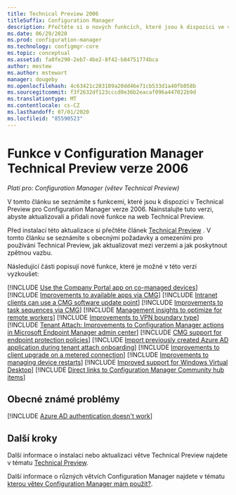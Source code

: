```yaml
---
title: Technical Preview 2006
titleSuffix: Configuration Manager
description: Přečtěte si o nových funkcích, které jsou k dispozici ve větvi Configuration Manager Technical Preview verze 2006.
ms.date: 06/29/2020
ms.prod: configuration-manager
ms.technology: configmgr-core
ms.topic: conceptual
ms.assetid: fa0fe290-2eb7-4be2-8f42-b84751774bca
author: mestew
ms.author: mstewart
manager: dougeby
ms.openlocfilehash: 4c63421c283189a20dd46e71cb533d1a40fb058b
ms.sourcegitcommit: f3f2632df123cccd0e36b2eacaf096a447022b9d
ms.translationtype: MT
ms.contentlocale: cs-CZ
ms.lasthandoff: 07/01/2020
ms.locfileid: "85590523"
---
```

# <a name="features-in-configuration-manager-technical-preview-version-2006"></a>Funkce v Configuration Manager Technical Preview verze 2006

*Platí pro: Configuration Manager (větev Technical Preview)*

V tomto článku se seznámíte s funkcemi, které jsou k dispozici v Technical Preview pro Configuration Manager verze 2006. Nainstalujte tuto verzi, abyste aktualizovali a přidali nové funkce na web Technical Preview.

Před instalací této aktualizace si přečtěte článek [Technical Preview](../technical-preview.md) . V tomto článku se seznámíte s obecnými požadavky a omezeními pro používání Technical Preview, jak aktualizovat mezi verzemi a jak poskytnout zpětnou vazbu.

Následující části popisují nové funkce, které je možné v této verzi vyzkoušet:

<!-- [!INCLUDE [Example feature name](includes/2006/1234567.md)] -->

[!INCLUDE [Use the Company Portal app on co-managed devices](includes/2006/3601237.md)]
[!INCLUDE [Improvements to available apps via CMG](includes/2006/7033501.md)]
[!INCLUDE [Intranet clients can use a CMG software update point](includes/2006/7102873.md)]
[!INCLUDE [Improvements to task sequences via CMG](includes/2006/6983320.md)]
[!INCLUDE [Management insights to optimize for remote workers](includes/2006/6982226.md)]
[!INCLUDE [Improvements to VPN boundary type](includes/2006/7020519.md)]
[!INCLUDE [Tenant Attach: Improvements to Configuration Manager actions in Microsoft Endpoint Manager admin center](includes/2006/7518897.md)]
[!INCLUDE [CMG support for endpoint protection policies](includes/2006/4773948.md)]
[!INCLUDE [Import previously created Azure AD application during tenant attach onboarding](includes/2006/6479246.md)]
[!INCLUDE [Improvements to client upgrade on a metered connection](includes/2006/6976145.md)]
[!INCLUDE [Improvements to managing device restarts](includes/2006/3601213.md)]
[!INCLUDE [Improved support for Windows Virtual Desktop](includes/2006/6527576.md)]
[!INCLUDE [Direct links to Configuration Manager Community hub items](includes/2006/4224406.md)]

## <a name="general-known-issues"></a>Obecné známé problémy

[!INCLUDE [Azure AD authentication doesn't work](includes/2006/known-issue-7569264.md)]

## <a name="next-steps"></a>Další kroky

Další informace o instalaci nebo aktualizaci větve Technical Preview najdete v tématu [Technical Preview](../technical-preview.md).

Další informace o různých větvích Configuration Manager najdete v tématu [kterou větev Configuration Manager mám použít?](../../understand/which-branch-should-i-use.md).

